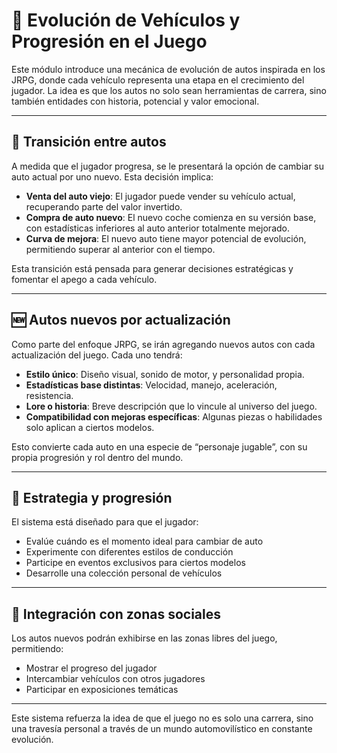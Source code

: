 # 🚗 Evolución de Vehículos y Progresión en el Juego

Este módulo introduce una mecánica de evolución de autos inspirada en los JRPG, donde cada vehículo representa una etapa en el crecimiento del jugador. La idea es que los autos no solo sean herramientas de carrera, sino también entidades con historia, potencial y valor emocional.

---

## 🔄 Transición entre autos

A medida que el jugador progresa, se le presentará la opción de cambiar su auto actual por uno nuevo. Esta decisión implica:

- **Venta del auto viejo**: El jugador puede vender su vehículo actual, recuperando parte del valor invertido.
- **Compra de auto nuevo**: El nuevo coche comienza en su versión base, con estadísticas inferiores al auto anterior totalmente mejorado.
- **Curva de mejora**: El nuevo auto tiene mayor potencial de evolución, permitiendo superar al anterior con el tiempo.

Esta transición está pensada para generar decisiones estratégicas y fomentar el apego a cada vehículo.

---

## 🆕 Autos nuevos por actualización

Como parte del enfoque JRPG, se irán agregando nuevos autos con cada actualización del juego. Cada uno tendrá:

- **Estilo único**: Diseño visual, sonido de motor, y personalidad propia.
- **Estadísticas base distintas**: Velocidad, manejo, aceleración, resistencia.
- **Lore o historia**: Breve descripción que lo vincule al universo del juego.
- **Compatibilidad con mejoras específicas**: Algunas piezas o habilidades solo aplican a ciertos modelos.

Esto convierte cada auto en una especie de “personaje jugable”, con su propia progresión y rol dentro del mundo.

---

## 🧠 Estrategia y progresión

El sistema está diseñado para que el jugador:

- Evalúe cuándo es el momento ideal para cambiar de auto
- Experimente con diferentes estilos de conducción
- Participe en eventos exclusivos para ciertos modelos
- Desarrolle una colección personal de vehículos

---

## 💬 Integración con zonas sociales

Los autos nuevos podrán exhibirse en las zonas libres del juego, permitiendo:

- Mostrar el progreso del jugador
- Intercambiar vehículos con otros jugadores
- Participar en exposiciones temáticas

---

Este sistema refuerza la idea de que el juego no es solo una carrera, sino una travesía personal a través de un mundo automovilístico en constante evolución.
